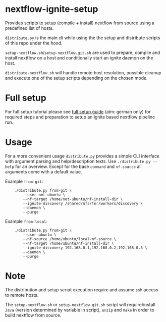 # nextflow-ignite-setup

Provides scripts to setup (compile + install) nextflow from source using a predefined list of hosts.

`distribute.py` is the main cli while using the the setup and distribute scripts of this repo under the hood.

`setup-nextflow.sh`/`setup-nextflow.git.sh` are used to prepare, compile and install nextflow on a host and conditionally start an ignite daemon on the host.

`distribute-nextflow.sh` will handle remote host resolution, possible cleanup and execute one of the setup scripts depending on the chosen mode.


# Full setup

For full setup tutorial please see [full setup guide](full-setup/nf-ignite-setup.md) (atm: german only) for required steps and preparation to setup an Ignite based nextflow pipeline run.


# Usage

For a more convenient usage `distribute.py` provides a simple CLI interface with argument parsing and help/description texts. Use `./distribute.py --help` for an overview.
Except for the base `command` and `nf-source` all arguments come with a default value.

Example `from-git`:
```
    ./distribute.py from-git \ 
        --user not-ubuntu \
        --nf-target /home/not-ubuntu/nf-install-dir \
        --ignite-discovery /shared/nfs/for/workers/discovery \
        --daemon \
        --purge
```

Example `from-local`:
```
    ./distribute.py from-git \ 
        --user ubuntu \
        --nf-source /home/ubuntu/local-nf-source \
        --nf-target /home/ubuntu/nf-install-dir \
        --ignite-discovery 192.168.0.1,192.168.0.2,192.168.0.3 \
        --daemon \
        --purge
```


# Note

The distribution and setup script execution require and assume `ssh` access to remote hosts.

The `setup-nextflow.sh` or `setup-nextflow.git.sh` script will require/install `Java` (version determined by variable in script), `unzip` and `make` in order to build nextflow from source.

